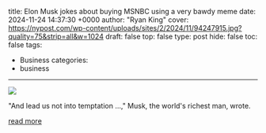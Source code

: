 title: Elon Musk jokes about buying MSNBC using a very bawdy meme
date: 2024-11-24 14:37:30 +0000
author: "Ryan King"
cover: https://nypost.com/wp-content/uploads/sites/2/2024/11/94247915.jpg?quality=75&strip=all&w=1024
draft: false
top: false
type: post
hide: false
toc: false
tags:
  - Business
categories:
  - business
---

![](https://nypost.com/wp-content/uploads/sites/2/2024/11/94247915.jpg?quality=75&strip=all&w=1024)

"And lead us not into temptation …," Musk, the world's richest man, wrote.

[read more](https://nypost.com/2024/11/24/us-news/elon-musk-jokes-about-buying-msnbc-using-a-very-bawdy-meme/)
